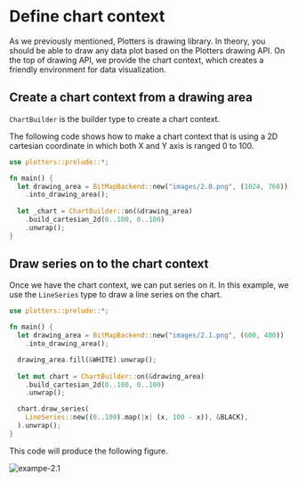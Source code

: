# Define chart context

As we previously mentioned, Plotters is drawing library. In theory, you should be able to draw any data plot based on the Plotters drawing API. On the top of drawing API, we provide the chart context, which creates a friendly environment for data visualization.

## Create a chart context from a drawing area

`ChartBuilder` is the builder type to create a chart context.

The following code shows how to make a chart context that is using a 
2D cartesian coordinate in which both X and Y axis is ranged 0 to 100.

```rust
use plotters::prelude::*;

fn main() {
  let drawing_area = BitMapBackend::new("images/2.0.png", (1024, 768))
    .into_drawing_area();
  
  let _chart = ChartBuilder::on(&drawing_area)
    .build_cartesian_2d(0..100, 0..100)
    .unwrap();
}
```

## Draw series on to the chart context

Once we have the chart context, we can put series on it. 
In this example, we use the `LineSeries` type to draw a line series on the
chart. 

```rust
use plotters::prelude::*;

fn main() {
  let drawing_area = BitMapBackend::new("images/2.1.png", (600, 400))
    .into_drawing_area();

  drawing_area.fill(&WHITE).unwrap();
  
  let mut chart = ChartBuilder::on(&drawing_area)
    .build_cartesian_2d(0..100, 0..100)
    .unwrap();

  chart.draw_series(
    LineSeries::new((0..100).map(|x| (x, 100 - x)), &BLACK),
  ).unwrap();
}
```

This code will produce the following figure. 

![exampe-2.1](../../images/2.1.png)
